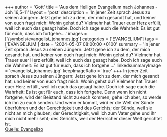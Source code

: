 +++
author = 'Gott'
title = 'Aus dem Heiligen Evangelium nach Johannes - Joh 16,5-11'
layout = 'post'
description = 'In jener Zeit sprach Jesus zu seinen Jüngern: Jetzt gehe ich zu dem, der mich gesandt hat, und keiner von euch fragt mich: Wohin gehst du? Vielmehr hat Trauer euer Herz erfüllt, weil ich euch das gesagt habe. Doch ich sage euch die Wahrheit: Es ist gut für euch, dass ich fortgehe....'
images = ['/symbols/evangelist_johannes.jpg']
categories = ['EVANGELIUM']
tags = ['EVANGELIUM']
date = '2024-05-07 08:00:00 +0100'
summary = 'In jener Zeit sprach Jesus zu seinen Jüngern: Jetzt gehe ich zu dem, der mich gesandt hat, und keiner von euch fragt mich: Wohin gehst du? Vielmehr hat Trauer euer Herz erfüllt, weil ich euch das gesagt habe. Doch ich sage euch die Wahrheit: Es ist gut für euch, dass ich fortgehe....'
linkedsummaryImage = 'evangelist_johannes.jpg'
keepImageRatio = 'true'
+++
In jener Zeit sprach Jesus zu seinen Jüngern: Jetzt gehe ich zu dem, der mich gesandt hat, und keiner von euch fragt mich: Wohin gehst du?
Vielmehr hat Trauer euer Herz erfüllt, weil ich euch das gesagt habe.
Doch ich sage euch die Wahrheit: Es ist gut für euch, dass ich fortgehe.<!--more--> Denn wenn ich nicht fortgehe, wird der Beistand nicht zu euch kommen; gehe ich aber, so werde ich ihn zu euch senden.
Und wenn er kommt, wird er die Welt der Sünde überführen und der Gerechtigkeit und des Gerichts;
der Sünde, weil sie nicht an mich glauben;
der Gerechtigkeit, weil ich zum Vater gehe und ihr mich nicht mehr seht;
des Gerichts, weil der Herrscher dieser Welt gerichtet ist.<br> [Quelle: Evangelizo](https://evangeliumtagfuertag.org/DE/gospel)